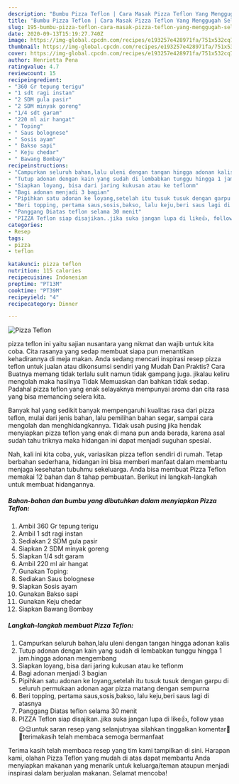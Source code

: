 ```yaml
---
description: "Bumbu Pizza Teflon | Cara Masak Pizza Teflon Yang Menggugah Selera"
title: "Bumbu Pizza Teflon | Cara Masak Pizza Teflon Yang Menggugah Selera"
slug: 195-bumbu-pizza-teflon-cara-masak-pizza-teflon-yang-menggugah-selera
date: 2020-09-13T15:19:27.740Z
image: https://img-global.cpcdn.com/recipes/e193257e428971fa/751x532cq70/pizza-teflon-foto-resep-utama.jpg
thumbnail: https://img-global.cpcdn.com/recipes/e193257e428971fa/751x532cq70/pizza-teflon-foto-resep-utama.jpg
cover: https://img-global.cpcdn.com/recipes/e193257e428971fa/751x532cq70/pizza-teflon-foto-resep-utama.jpg
author: Henrietta Pena
ratingvalue: 4.7
reviewcount: 15
recipeingredient:
- "360 Gr tepung terigu"
- "1 sdt ragi instan"
- "2 SDM gula pasir"
- "2 SDM minyak goreng"
- "1/4 sdt garam"
- "220 ml air hangat"
- " Toping"
- " Saus bolognese"
- " Sosis ayam"
- " Bakso sapi"
- " Keju chedar"
- " Bawang Bombay"
recipeinstructions:
- "Campurkan seluruh bahan,lalu uleni dengan tangan hingga adonan kalis"
- "Tutup adonan dengan kain yang sudah di lembabkan tunggu hingga 1 jam.hingga adonan mengembang"
- "Siapkan loyang, bisa dari jaring kukusan atau ke teflonm"
- "Bagi adonan menjadi 3 bagian"
- "Pipihkan satu adonan ke loyang,setelah itu tusuk tusuk dengan garpu di seluruh permukaan adonan agar pizza matang dengan sempurna"
- "Beri topping, pertama saus,sosis,bakso, lalu keju,beri saus lagi di atasnya"
- "Panggang Diatas teflon selama 30 menit"
- "PIZZA Teflon siap disajikan..jika suka jangan lupa di like👍, follow yaaa 😉😉untuk saran resep yang selanjutnyaa silahkan tinggalkan komentar🤗🤗terimakasih telah membaca semoga bermanfaat"
categories:
- Resep
tags:
- pizza
- teflon

katakunci: pizza teflon 
nutrition: 115 calories
recipecuisine: Indonesian
preptime: "PT13M"
cooktime: "PT39M"
recipeyield: "4"
recipecategory: Dinner

---
```



![Pizza Teflon](https://img-global.cpcdn.com/recipes/e193257e428971fa/751x532cq70/pizza-teflon-foto-resep-utama.jpg)


pizza teflon ini yaitu sajian nusantara yang nikmat dan wajib untuk kita coba. Cita rasanya yang sedap membuat siapa pun menantikan kehadirannya di meja makan.
Anda sedang mencari inspirasi resep pizza teflon untuk jualan atau dikonsumsi sendiri yang Mudah Dan Praktis? Cara Buatnya memang tidak terlalu sulit namun tidak gampang juga. jikalau keliru mengolah maka hasilnya Tidak Memuaskan dan bahkan tidak sedap. Padahal pizza teflon yang enak selayaknya mempunyai aroma dan cita rasa yang bisa memancing selera kita.

Banyak hal yang sedikit banyak mempengaruhi kualitas rasa dari pizza teflon, mulai dari jenis bahan, lalu pemilihan bahan segar, sampai cara mengolah dan menghidangkannya. Tidak usah pusing jika hendak menyiapkan pizza teflon yang enak di mana pun anda berada, karena asal sudah tahu triknya maka hidangan ini dapat menjadi suguhan spesial.




Nah, kali ini kita coba, yuk, variasikan pizza teflon sendiri di rumah. Tetap berbahan sederhana, hidangan ini bisa memberi manfaat dalam membantu menjaga kesehatan tubuhmu sekeluarga. Anda bisa membuat Pizza Teflon memakai 12 bahan dan 8 tahap pembuatan. Berikut ini langkah-langkah untuk membuat hidangannya.

<!--inarticleads1-->

##### Bahan-bahan dan bumbu yang dibutuhkan dalam menyiapkan Pizza Teflon:

1. Ambil 360 Gr tepung terigu
1. Ambil 1 sdt ragi instan
1. Sediakan 2 SDM gula pasir
1. Siapkan 2 SDM minyak goreng
1. Siapkan 1/4 sdt garam
1. Ambil 220 ml air hangat
1. Gunakan  Toping:
1. Sediakan  Saus bolognese
1. Siapkan  Sosis ayam
1. Gunakan  Bakso sapi
1. Gunakan  Keju chedar
1. Siapkan  Bawang Bombay




<!--inarticleads2-->

##### Langkah-langkah membuat Pizza Teflon:

1. Campurkan seluruh bahan,lalu uleni dengan tangan hingga adonan kalis
1. Tutup adonan dengan kain yang sudah di lembabkan tunggu hingga 1 jam.hingga adonan mengembang
1. Siapkan loyang, bisa dari jaring kukusan atau ke teflonm
1. Bagi adonan menjadi 3 bagian
1. Pipihkan satu adonan ke loyang,setelah itu tusuk tusuk dengan garpu di seluruh permukaan adonan agar pizza matang dengan sempurna
1. Beri topping, pertama saus,sosis,bakso, lalu keju,beri saus lagi di atasnya
1. Panggang Diatas teflon selama 30 menit
1. PIZZA Teflon siap disajikan..jika suka jangan lupa di like👍, follow yaaa 😉😉untuk saran resep yang selanjutnyaa silahkan tinggalkan komentar🤗🤗terimakasih telah membaca semoga bermanfaat




Terima kasih telah membaca resep yang tim kami tampilkan di sini. Harapan kami, olahan Pizza Teflon yang mudah di atas dapat membantu Anda menyiapkan makanan yang menarik untuk keluarga/teman ataupun menjadi inspirasi dalam berjualan makanan. Selamat mencoba!
